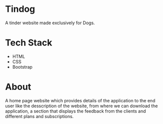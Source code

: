 # Tindog
  A tinder website made exclusively for Dogs.
# Tech Stack
- HTML
- CSS
- Bootstrap

# About
  A home page website which provides details of the application to the end user like the desscription of the website, from where we can download the application, a section that displays the feedback from the clients and different plans and subscriptions.
  
